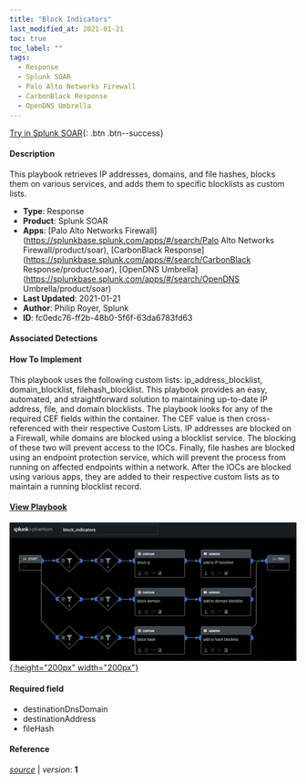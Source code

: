```yaml
---
title: "Block Indicators"
last_modified_at: 2021-01-21
toc: true
toc_label: ""
tags:
  - Response
  - Splunk SOAR
  - Palo Alto Networks Firewall
  - CarbonBlack Response
  - OpenDNS Umbrella
---
```


[Try in Splunk SOAR](https://www.splunk.com/en_us/software/splunk-security-orchestration-and-automation.html){: .btn .btn--success}

#### Description

This playbook retrieves IP addresses, domains, and file hashes, blocks them on various services, and adds them to specific blocklists as custom lists.

- **Type**: Response
- **Product**: Splunk SOAR
- **Apps**: [Palo Alto Networks Firewall](https://splunkbase.splunk.com/apps/#/search/Palo Alto Networks Firewall/product/soar), [CarbonBlack Response](https://splunkbase.splunk.com/apps/#/search/CarbonBlack Response/product/soar), [OpenDNS Umbrella](https://splunkbase.splunk.com/apps/#/search/OpenDNS Umbrella/product/soar)
- **Last Updated**: 2021-01-21
- **Author**: Philip Royer, Splunk
- **ID**: fc0edc76-ff2b-48b0-5f6f-63da6783fd63

#### Associated Detections


#### How To Implement
This playbook uses the following custom lists:  ip_address_blocklist, domain_blocklist, filehash_blocklist. This playbook provides an easy, automated, and straightforward solution to maintaining up-to-date IP address, file, and domain blocklists. The playbook looks for any of the required CEF fields within the container. The CEF value is then cross-referenced with their respective Custom Lists. IP addresses are blocked on a Firewall, while domains are blocked using a blocklist service.  The blocking of these two will prevent access to the IOCs.  Finally, file hashes are blocked using an endpoint protection service, which will prevent the process from running on affected endpoints within a network. After the IOCs are blocked using various apps, they are added to their respective custom lists as to maintain a running blocklist record.

#### [View Playbook](https://splunk.github.io/soar-playbook-viewer/?playbook=https://raw.githubusercontent.com/phantomcyber/playbooks/latest/block_indicators.json)

[![view](https://raw.githubusercontent.com/splunk/security_content/develop/playbooks/block_indicators.png){:height="200px" width="200px"}](https://splunk.github.io/soar-playbook-viewer/?playbook=https://raw.githubusercontent.com/phantomcyber/playbooks/latest/block_indicators.json)

#### Required field
* destinationDnsDomain
* destinationAddress
* fileHash


#### Reference



[*source*](https://github.com/splunk/security_content/tree/develop/playbooks/block_indicators.yml) \| *version*: **1**